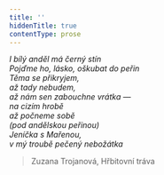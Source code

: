 ```yaml
---
title: ''
hiddenTitle: true
contentType: prose
---
```


  

  

_I bílý anděl má černý stín  
Pojďme ho, lásko, oškubat do peřin  
Těma se přikryjem,  
až tady nebudem,  
až nám sen zabouchne vrátka —  
na cizím hrobě  
až počneme sobě  
(pod andělskou peřinou)  
Jeníčka s Mařenou,  
v mý troubě pečený nebožátka_

  

> Zuzana Trojanová, Hřbitovní tráva
